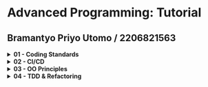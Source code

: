 # Advanced Programming: Tutorial

## Bramantyo Priyo Utomo / 2206821563

<details>
<summary><strong>01 - Coding Standards</strong></summary>

### Reflection 1
Honestly, after a not so careful evaluation of my source code, there are a lot of things wrong in there.
For one, there is hardly any error handling of any kind, also many of the arguments inside some functions are straight up
brute force level of coding without any algorithmic touch to them at all, if it works, it works I guess.

While I recognize a lot of things wrong here, I also think that it's really not that bad. Code cleanliness for example,
I think that my code is easy to understand at first glance, I also put in the effort to make the format of my code consistent throughout the source code.

### Reflection 2
1.  I feel as though more tests are needed to ensure absolute confidence, but it is good enough as it is in my opinion. About how many unit tests do we need? That actually depends on how many features you are implementing in your software, in this case deleting and editing
are our only features as of yet, so there's only so much we could do about the unit tests. Code coverage refers to the measurement to which how much of a program is covered by the test suites,
it would definitely help if I am skilled enough to know what I am missing out on, although for now, this will have to do. I think that
even if a program has 100% code coverage, it doesn't magically mean that the whole code is bug-free, in other words, like everything else, 
somethings are just out of our reach, no matter how tech savvy you are, there are going to be times where tests just can't cover everything.


2. If the new functional test suite closely resembles the existing ones, there's a risk of introducing code duplication. This can make the codebase 
harder to maintain and increase the likelihood of inconsistencies if changes are needed.  Implement robust error handling and reporting mechanisms to provide meaningful feedback when tests fail.

I feel like a real programmer after writing some unit and functional tests, and I actually learned that by printing out what my code does
during testing makes it so that I know what it is they're doing at that moment, like I just had a eureka moment.

</details>

<details>
<summary><strong>02 - CI/CD</strong></summary>

### Reflection
1. There were A TON of code quality issues that I ran into during the development process of the second module, I knew my code was a mess, but it became very apparent after installing Sonarcloud, I could see
on the dashboard how many things were going wrong. To list things off, I may have deleted some assertions of my unit tests, had I not been notified of this, the tests would have been useless. Not to mention the 
one (1) bug which I didn't even know could even happen. There might not be any strategies involved in my bug fixing, as soon as I see a problem, I have to fix it (most of the time). It all comes down to "red bad green good",
which is to say, squash bugs as soon as I see it.

2. Quite a few things happening behind the GitHub workflows of the app, there is the Sonarcloud thing that I mentioned before, it's the CI that I choose to pick for automated testing, this ensures that anything I change
doesn't make it explode. Integration with SonarCloud performs static code analysis, identifying code smells, bugs, security vulnerabilities, and other issues early in the development process.
The CD side of things, I chose to go with Koyeb, that does its job by monitoring the performance and health of the deployed application, enabling quick detection and response to issues in production.
There might be room for improvements on the optimization side of things, though I am happy with the way it actually works and not you know, not work.



</details>

<details>
<summary><strong>03 - OO Principles</strong></summary>

### Reflection
1. - Single Responsibility Principle (SRP):
   Each class (ProductRepository and CarRepository) has a single responsibility related to managing data for their respective entities (Product and Car). They handle operations such as creation, deletion, and retrieval of data related to their entity.
   - Open/Closed Principle (OCP):
   The code is designed in a way that allows for extension without modification. For example, if you need to add new functionality to the repositories, you can do so by adding new methods or extending the interfaces, without modifying the existing code.
   - Liskov Substitution Principle (LSP):
   It adheres to the principle by ensuring that subclasses can be used interchangeably with their parent classes. For instance, if you have subclasses of Product or Car, they should be able to be used wherever a Product or Car is expected.
   - Interface Segregation Principle (ISP):
   Each repository interface (ProductRepository and CarRepository) defines a set of methods specific to the data entity it manages. This promotes smaller, more focused interfaces that clients can depend on without being forced to implement unnecessary methods.
   - Dependency Inversion Principle (DIP):
   The code uses dependency injection to invert the dependencies between higher-level and lower-level modules. For example, the ProductService and CarService classes depend on abstractions (ProductRepository and CarRepository interfaces) rather than concrete implementations 
   (ProductRepositoryImpl and CarRepositoryImpl). This promotes decoupling and allows for easier substitution of implementations.


2. - After applying SOLID, the code is made easier to maintain, test, and extend on, leading to a more robust and scalable codebase.
   - Product and Car interfaces are made to allow you to treat different content types uniformly and add types without modifying existing code.
   

3. - Without adhering to SOLID principles, your code tends to become tightly coupled and less flexible. Making changes or adding new features becomes challenging as modifications in one part of the codebase may inadvertently affect other parts.
   - Testing becomes more cumbersome as components are tightly coupled, leading to difficulties in isolating and mocking dependencies.
   - Lack of clear interfaces and responsibilities can hinder the addition of new features or the adaptation to changing requirements, resulting in a brittle and unmaintainable codebase.
</details> 

<details>
<summary><strong>04 - TDD & Refactoring</strong></summary>

### Reflection 1
1. Did you make the tests before the code?
   - Yes, the tests were created before writing the code. Test cases such as `testCreateOrderEmptyProduct`, `testSetStatusToInvalidStatus`, `testCreateOrderIfAlreadyExists`, etc. Were written to define the expected behavior of the Order class.
2. Did you run the tests for the right reasons?
   - The tests were run to verify that the implemented code functions correctly according to the defined requirements and that it handles edge cases appropriately. For example, ensuring that creating an order with empty products throws an exception (`testCreateOrderEmptyProduct`) and setting an invalid status throws an exception (`testSetStatusToInvalidStatus`).
3. Did you actually write the right code?
   - The written code addresses the requirements specified by the tests. However, there was an oversight in the implementation of the `createOrder` method in the `OrderServiceImpl` class, which caused the tests to fail. This indicates a need for more careful implementation.
4. Did you refactor properly once the tests passed?
   - Yes, the code was refactored after passing tests to improve code quality, readability, and maintainability. In this case, refactoring might involve improving the error handling mechanism in the createOrder method and ensuring consistency in naming conventions.

### Reflection 2

1. Fast: Each test case focuses on a specific behavior and completes its execution swiftly.
2. Isolated: Each test sets up its own data and verifies a specific behavior without interference from other tests.
3. Repeatable: Running the tests multiple times should yield the same results, provided the code and test environment remain unchanged.
4. Self-Validating: They use assertion methods like assertEquals and assertThrows to automatically determine the test outcome. The tests do not require manual inspection to determine success or failure.
5. Timely: tests are already written before the code they are testing to drive the development process
</details>